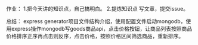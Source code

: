 作业：
1.把今天讲的知识点，自己搞明白。
2.提炼知识点 写文章，提交issue。

总结：
express generator项目文件结构介绍，使用配置文件启动mongodb，使用express操作mongodb写goods商品api，点击价格按钮，让商品列表按照商品价格排序正序再点击则反序，点击价格，按照价格区间筛选商品，重新排序。